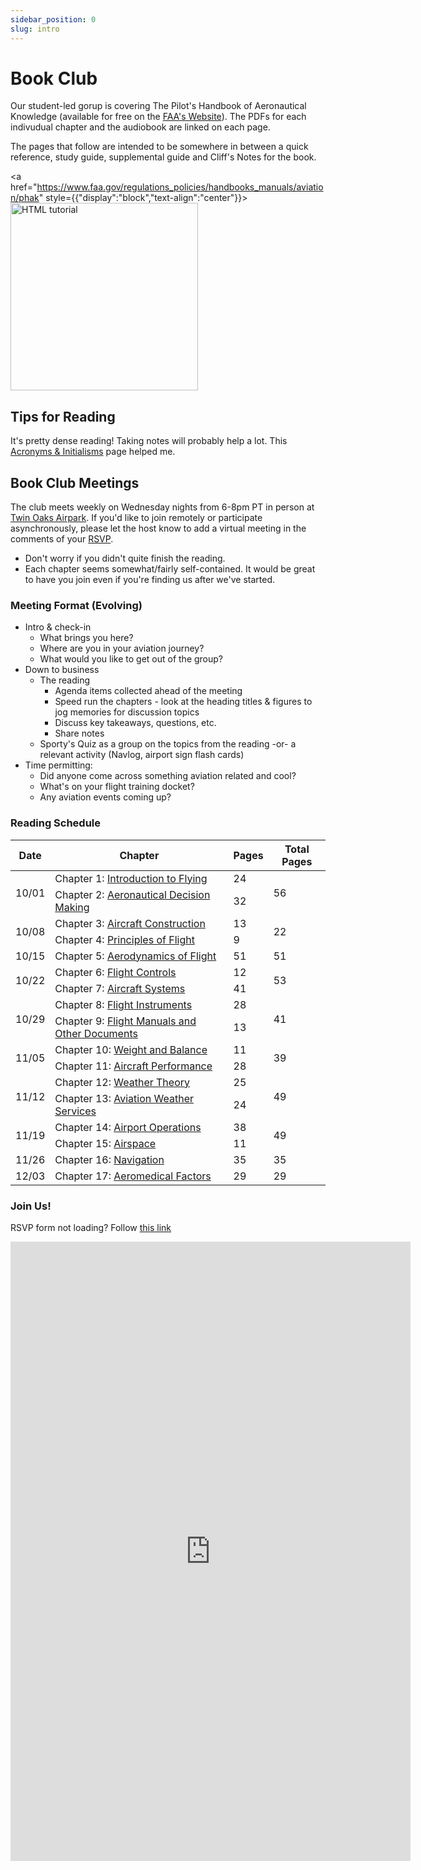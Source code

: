 ```yaml
---
sidebar_position: 0
slug: intro
---
```


# Book Club

Our student-led gorup is covering The Pilot's Handbook of Aeronautical Knowledge (available for free on the [FAA's Website](https://www.faa.gov/regulations_policies/handbooks_manuals/aviation/phak)). The PDFs for each indivudual chapter and the audiobook are linked on each page.

The pages that follow are intended to be somewhere in between a quick reference, study guide, supplemental guide and Cliff's Notes for the book.

<a href="https://www.faa.gov/regulations_policies/handbooks_manuals/aviation/phak" style={{"display":"block","text-align":"center"}}><img src="https://m.media-amazon.com/images/I/814LecPFGAL._UF1000,1000_QL80_.jpg" alt="HTML tutorial" width='300' /></a>

## Tips for Reading
It's pretty dense reading! Taking notes will probably help a lot. This [Acronyms & Initialisms](/acronyms) page helped me.

## Book Club Meetings

The club meets weekly on Wednesday nights from 6-8pm PT in person at [Twin Oaks Airpark](https://www.flytwinoaks.com/). If you'd like to join remotely or participate asynchronously, please let the host know to add a virtual meeting in the comments of your [RSVP](#join-us).

- Don't worry if you didn't quite finish the reading.
- Each chapter seems somewhat/fairly self-contained. It would be great to have you join even if you're finding us after we've started.

### Meeting Format (Evolving)

- Intro & check-in
  - What brings you here?
  - Where are you in your aviation journey?
  - What would you like to get out of the group?
- Down to business
  - The reading
    - Agenda items collected ahead of the meeting
    - Speed run the chapters - look at the heading titles & figures to jog memories for discussion topics
    - Discuss key takeaways, questions, etc.
    - Share notes
  - Sporty's Quiz as a group on the topics from the reading -or- a relevant activity (Navlog, airport sign flash cards)
- Time permitting:
  - Did anyone come across something aviation related and cool?
  - What's on your flight training docket?
  - Any aviation events coming up?

### Reading Schedule

<table>
  <thead>
    <tr>
      <th>Date</th>
      <th>Chapter</th>
      <th>Pages</th>
      <th>Total Pages</th>
    </tr>
  </thead>
  <tbody>
    <tr>
      <td rowspan="2">10/01</td>
      <td>Chapter 1: <a href="./introduction_to_flying">Introduction to Flying</a></td>
      <td>24</td>
      <td rowspan="2">56</td>
    </tr>
    <tr>
      <td>Chapter 2: <a href="./aeronautical_decision_making">Aeronautical Decision Making</a></td>
      <td>32</td>
    </tr>
    <tr>
      <td rowspan="2">10/08</td>
      <td>Chapter 3: <a href="./aircraft_construction">Aircraft Construction</a></td>
      <td>13</td>
      <td rowspan="2">22</td>
    </tr>
    <tr>
      <td>Chapter 4: <a href="./principles_of_flight">Principles of Flight</a></td>
      <td>9</td>
    </tr>
    <tr>
      <td>10/15</td>
      <td>Chapter 5: <a href="./aerodynamics_of_flight">Aerodynamics of Flight</a></td>
      <td>51</td>
      <td>51</td>
    </tr>
    <tr>
      <td rowspan="2">10/22</td>
      <td>Chapter 6: <a href="./flight_controls">Flight Controls</a></td>
      <td>12</td>
      <td rowspan="2">53</td>
    </tr>
    <tr>
      <td>Chapter 7: <a href="./aircraft_systems">Aircraft Systems</a></td>
      <td>41</td>
    </tr>
    <tr>
      <td rowspan="2">10/29</td>
      <td>Chapter 8: <a href="./flight_instruments">Flight Instruments</a></td>
      <td>28</td>
      <td rowspan="2">41</td>
    </tr>
    <tr>
      <td>Chapter 9: <a href="./flight_manuals_and_other_documents">Flight Manuals and Other Documents</a></td>
      <td>13</td>
    </tr>
    <tr>
      <td rowspan="2">11/05</td>
      <td>Chapter 10: <a href="./weight_and_balance">Weight and Balance</a></td>
      <td>11</td>
      <td rowspan="2">39</td>
    </tr>
    <tr>
      <td>Chapter 11: <a href="./aircraft_performance">Aircraft Performance</a></td>
      <td>28</td>
    </tr>
    <tr>
      <td rowspan="2">11/12</td>
      <td>Chapter 12: <a href="./weather_theory">Weather Theory</a></td>
      <td>25</td>
      <td rowspan="2">49</td>
    </tr>
    <tr>
      <td>Chapter 13: <a href="./aviation_weather_services">Aviation Weather Services</a></td>
      <td>24</td>
    </tr>
    <tr>
      <td rowspan="2">11/19</td>
      <td>Chapter 14: <a href="./airport_operations">Airport Operations</a></td>
      <td>38</td>
      <td rowspan="2">49</td>
    </tr>
    <tr>
      <td>Chapter 15: <a href="./airspace">Airspace</a></td>
      <td>11</td>
    </tr>
    <tr>
      <td>11/26</td>
      <td>Chapter 16: <a href="./navigation">Navigation</a></td>
      <td>35</td>
      <td>35</td>
    </tr>
    <tr>
      <td>12/03</td>
      <td>Chapter 17: <a href="./aeromedical_factors">Aeromedical Factors</a></td>
      <td>29</td>
      <td>29</td>
    </tr>
  </tbody>
</table>


### Join Us!

RSVP form not loading? Follow [this link](https://docs.google.com/forms/d/e/1FAIpQLSde-qbkhsoqMOXi75mKPY6hRTPcMp9D_8cKQWo2Hbti3yaSSQ/viewform?usp=header)

<iframe src="https://docs.google.com/forms/d/e/1FAIpQLSde-qbkhsoqMOXi75mKPY6hRTPcMp9D_8cKQWo2Hbti3yaSSQ/viewform?embedded=true" width="640" height="991" frameborder="0" marginheight="0" marginwidth="0">Loading…</iframe>


<!-- <BookClubHero
  href="https://www.faa.gov/regulations_policies/handbooks_manuals/aviation/phak"
  imageSrc="https://m.media-amazon.com/images/I/814LecPFGAL._UF1000,1000_QL80_.jpg"
  imageAlt="PHAK cover"
  imageWidth={300}
>
  <p>
    This is a student-led book club. Welcome!
  </p>

  <p>
    We are covering The Pilot's Handbook of Aeronautical Knowledge which is available for free on the{' '}
    <a href="https://www.faa.gov/regulations_policies/handbooks_manuals/aviation/phak">FAA's Website</a>.
    The PDFs for each individual chapter and the audiobook are linked on each page.
  </p>

  <p>
    The club meets weekly on Wednesday nights from 6-8pm PT in person at{' '}
    <a href="https://www.flytwinoaks.com/">Twin Oaks Airpark</a>. If you'd like to join remotely
    or participate asynchronously, please let the host know to add a virtual meeting in the comments of your RSVP.
  </p>

  <p><a href="../../bookClub#rsvp">RSVP HERE</a></p>
</BookClubHero> -->